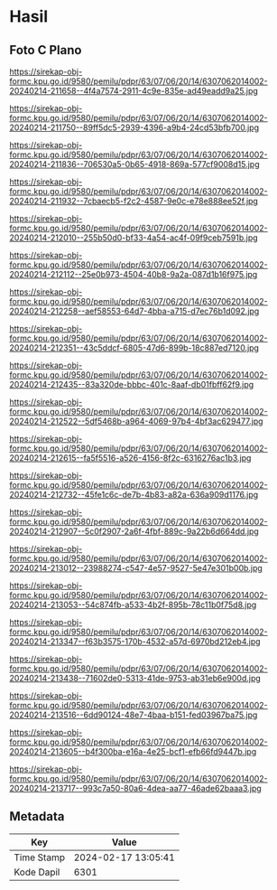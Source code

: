 # Hasil

## Foto C Plano

https://sirekap-obj-formc.kpu.go.id/9580/pemilu/pdpr/63/07/06/20/14/6307062014002-20240214-211658--4f4a7574-2911-4c9e-835e-ad49eadd9a25.jpg

https://sirekap-obj-formc.kpu.go.id/9580/pemilu/pdpr/63/07/06/20/14/6307062014002-20240214-211750--89ff5dc5-2939-4396-a9b4-24cd53bfb700.jpg

https://sirekap-obj-formc.kpu.go.id/9580/pemilu/pdpr/63/07/06/20/14/6307062014002-20240214-211836--706530a5-0b65-4918-869a-577cf9008d15.jpg

https://sirekap-obj-formc.kpu.go.id/9580/pemilu/pdpr/63/07/06/20/14/6307062014002-20240214-211932--7cbaecb5-f2c2-4587-9e0c-e78e888ee52f.jpg

https://sirekap-obj-formc.kpu.go.id/9580/pemilu/pdpr/63/07/06/20/14/6307062014002-20240214-212010--255b50d0-bf33-4a54-ac4f-09f9ceb7591b.jpg

https://sirekap-obj-formc.kpu.go.id/9580/pemilu/pdpr/63/07/06/20/14/6307062014002-20240214-212112--25e0b973-4504-40b8-9a2a-087d1b16f975.jpg

https://sirekap-obj-formc.kpu.go.id/9580/pemilu/pdpr/63/07/06/20/14/6307062014002-20240214-212258--aef58553-64d7-4bba-a715-d7ec76b1d092.jpg

https://sirekap-obj-formc.kpu.go.id/9580/pemilu/pdpr/63/07/06/20/14/6307062014002-20240214-212351--43c5ddcf-6805-47d6-899b-18c887ed7120.jpg

https://sirekap-obj-formc.kpu.go.id/9580/pemilu/pdpr/63/07/06/20/14/6307062014002-20240214-212435--83a320de-bbbc-401c-8aaf-db01fbff62f9.jpg

https://sirekap-obj-formc.kpu.go.id/9580/pemilu/pdpr/63/07/06/20/14/6307062014002-20240214-212522--5df5468b-a964-4069-97b4-4bf3ac629477.jpg

https://sirekap-obj-formc.kpu.go.id/9580/pemilu/pdpr/63/07/06/20/14/6307062014002-20240214-212615--fa5f5516-a526-4156-8f2c-6316276ac1b3.jpg

https://sirekap-obj-formc.kpu.go.id/9580/pemilu/pdpr/63/07/06/20/14/6307062014002-20240214-212732--45fe1c6c-de7b-4b83-a82a-636a909d1176.jpg

https://sirekap-obj-formc.kpu.go.id/9580/pemilu/pdpr/63/07/06/20/14/6307062014002-20240214-212907--5c0f2907-2a6f-4fbf-889c-9a22b6d664dd.jpg

https://sirekap-obj-formc.kpu.go.id/9580/pemilu/pdpr/63/07/06/20/14/6307062014002-20240214-213012--23988274-c547-4e57-9527-5e47e301b00b.jpg

https://sirekap-obj-formc.kpu.go.id/9580/pemilu/pdpr/63/07/06/20/14/6307062014002-20240214-213053--54c874fb-a533-4b2f-895b-78c11b0f75d8.jpg

https://sirekap-obj-formc.kpu.go.id/9580/pemilu/pdpr/63/07/06/20/14/6307062014002-20240214-213347--f63b3575-170b-4532-a57d-6970bd212eb4.jpg

https://sirekap-obj-formc.kpu.go.id/9580/pemilu/pdpr/63/07/06/20/14/6307062014002-20240214-213438--71602de0-5313-41de-9753-ab31eb6e900d.jpg

https://sirekap-obj-formc.kpu.go.id/9580/pemilu/pdpr/63/07/06/20/14/6307062014002-20240214-213516--6dd90124-48e7-4baa-b151-fed03967ba75.jpg

https://sirekap-obj-formc.kpu.go.id/9580/pemilu/pdpr/63/07/06/20/14/6307062014002-20240214-213605--b4f300ba-e16a-4e25-bcf1-efb66fd9447b.jpg

https://sirekap-obj-formc.kpu.go.id/9580/pemilu/pdpr/63/07/06/20/14/6307062014002-20240214-213717--993c7a50-80a6-4dea-aa77-46ade62baaa3.jpg


## Metadata

| Key        | Value               |
| ---------- | ------------------- |
| Time Stamp | 2024-02-17 13:05:41 |
| Kode Dapil | 6301                |



